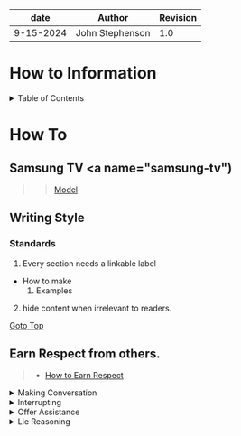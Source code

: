 | date | Author | Revision |
| ------- |--------------- |------- |
| 9-15-2024 | John Stephenson | 1.0 |  

# How to Information  
  
<details>  
<summary>Table of Contents</summary>  

1. [How To](#how-to) <br>
    1.1. [Samsung TV](#samsung_tv) <br>
2. [Writing Style](#writing-style) <br>
    2.1. [Standards](#standards) <br>
3. [Earn Respect from Others](#earn-respect-from-others) <br>

</details>   

# How To  <a name="how-to"> <br>

## Samsung TV <a name="samsung-tv") <br>
>> [Model](#UN55TU850DFXZA)  

## Writing Style  
### Standards  

1. Every section needs a linkable label 
  * How to make  
    1. Examples   
2. hide content when irrelevant to readers.

[Goto Top](#how-to-information)  

## Earn Respect from others.  

> - [How to Earn Respect](https://m.youtube.com/watch?v=qJWlbuArNf4)  

<details>
  <summary>Making Conversation</summary>  
Do NOT say an individual's name and then keep walking away.  

That's not being friendly or outgoing.  

What you're doing is showing you're more important than the individual you just said their name.  

if you want to acknowledge an individual's presence, say something as, 'Hi { name of individual} I would like to talk with you later when we're both not as busy'.  
</details>  

<details>  
<summary>Interrupting</summary>

when you see someone looking at their mobile phone, don't interrupt.  
Say something along the lines of: "Excuse me, I hate to change your thought pattern.  I'd like to talk with you when you're free or not as busy.  

[Goto Top](#how-to-information)  

</details>

<details>  
<summary>Offer Assistance</summary>
  
offer to assist any way you can.  Even if it means you send the individual to someone more knowledgeable than you.  

[Goto Top](#how-to-information)  

</details>  

<details> 
<summary>Lie Reasoning</summary>
Don't lie.  Not even a little lie.  

you don't know what the other person(s) knows.  

You may get exposed in your own deception.   

[Goto Top](#how-to-information)  

</details>  
